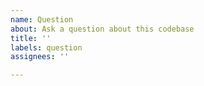 ```yaml
---
name: Question
about: Ask a question about this codebase
title: ''
labels: question
assignees: ''

---
```



